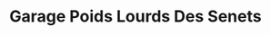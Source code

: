 ---
title: "Garage Poids Lourds Des Senets"
url: /varennes-vauzelles/garage-poids-lourds-des-senets/
shop: réparation de voitures
---